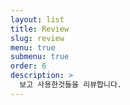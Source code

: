 ```yaml
---
layout: list
title: Review
slug: review
menu: true
submenu: true
order: 6
description: >
  보고 사용한것들을 리뷰합니다.
---
```

